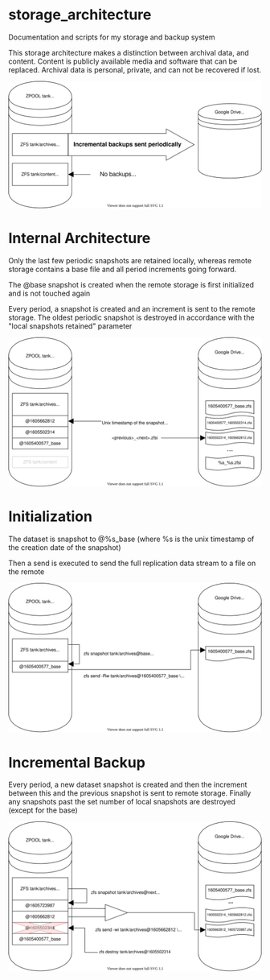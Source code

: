 # storage_architecture
Documentation and scripts for my storage and backup system

This storage architecture makes a distinction between archival data, and content. Content is publicly available media and software that can be replaced. Archival data is personal, private, and can not be recovered if lost.

![Overview diagram](docs/overview.svg)

# Internal Architecture
Only the last few periodic snapshots are retained locally, whereas remote storage contains a base file and all period increments going forward.

The @base snapshot is created when the remote storage is first initialized and is not touched again

Every period, a snapshot is created and an increment is sent to the remote storage. The oldest periodic snapshot is destroyed in accordance with the "local snapshots retained" parameter

![Internal diagram](docs/internal.svg)

# Initialization
The dataset is snapshot to @%s_base (where %s is the unix timestamp of the creation date of the snapshot) 

Then a send is executed to send the full replication data stream to a file on the remote

![Initialization diagram](docs/initialization.svg)

# Incremental Backup
Every period, a new dataset snapshot is created and then the increment between this and the previous snapshot is sent to remote storage. Finally any snapshots past the set number of local snapshots are destroyed (except for the base)

![Incremental backup diagram](docs/backup.svg)
